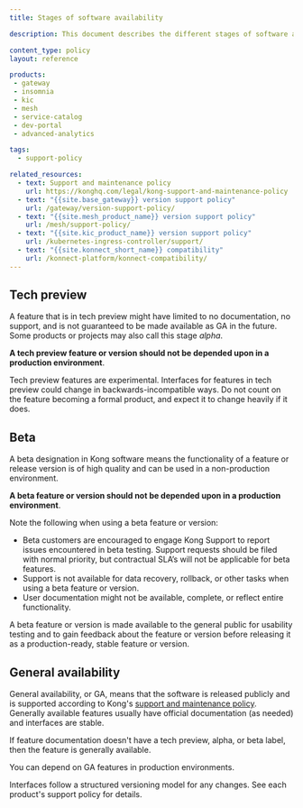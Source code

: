 ```yaml
---
title: Stages of software availability

description: This document describes the different stages of software availability for Kong products.

content_type: policy
layout: reference

products:
 - gateway
 - insomnia
 - kic
 - mesh
 - service-catalog
 - dev-portal
 - advanced-analytics

tags:
  - support-policy

related_resources:
  - text: Support and maintenance policy
    url: https://konghq.com/legal/kong-support-and-maintenance-policy
  - text: "{{site.base_gateway}} version support policy"
    url: /gateway/version-support-policy/
  - text: "{{site.mesh_product_name}} version support policy"
    url: /mesh/support-policy/
  - text: "{{site.kic_product_name}} version support policy"
    url: /kubernetes-ingress-controller/support/
  - text: "{{site.konnect_short_name}} compatibility"
    url: /konnect-platform/konnect-compatibility/
---
```


## Tech preview
A feature that is in tech preview might have limited to no documentation, no support, and is not guaranteed to be made available as GA in the future. Some products or projects may also call this stage *alpha*.

**A tech preview feature or version should not be depended upon in a production environment**.

Tech preview features are experimental. Interfaces for features in tech preview could change in backwards-incompatible ways. Do not count on the feature becoming a formal product, and expect it to change heavily if it does.

## Beta
A beta designation in Kong software means the functionality of a feature or release version is of high quality and can be used in a non-production environment.

**A beta feature or version should not be depended upon in a production environment**.

Note the following when using a beta feature or version:
* Beta customers are encouraged to engage Kong Support to report issues encountered in beta testing. Support requests should be filed with normal priority, but contractual SLA’s will not be applicable for beta features.
* Support is not available for data recovery, rollback, or other tasks when using a beta feature or version.
* User documentation might not be available, complete, or reflect entire functionality.

A beta feature or version is made available to the general public for usability testing and to gain feedback about the feature or version before releasing it as a production-ready, stable feature or version.

## General availability
General availability, or GA, means that the software is released publicly and
is supported according to Kong's [support and maintenance policy](https://konghq.com/legal/kong-support-and-maintenance-policy). Generally available features usually have official documentation (as needed) and interfaces are stable.

If feature documentation doesn't have a tech preview, alpha, or beta label, then the feature is generally available.

You can depend on GA features in production environments.

Interfaces follow a structured versioning model for any changes. See each product's support policy for details.